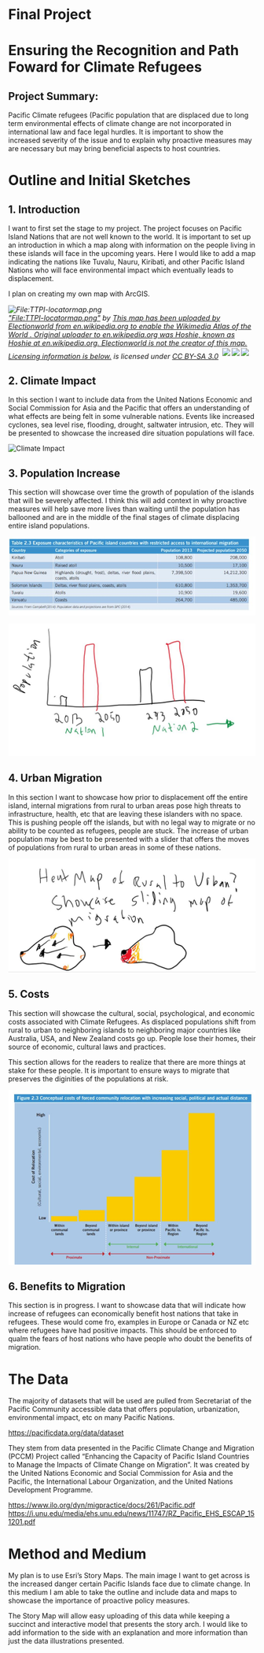 # Final Project

# Ensuring the Recognition and Path Foward for Climate Refugees

## Project Summary: 

Pacific Climate refugees (Pacific population that are displaced due to long term environmental
effects of climate change are not incorporated in international law and face legal hurdles. 
It is important to show the increased severity of the issue and to explain why proactive measures 
may are necessary but may bring beneficial aspects to host countries. 

# Outline and Initial Sketches 

## 1. Introduction

I want to first set the stage to my project. The project focuses on Pacific Island Nations 
that are not well known to the world. It is important to set up an introduction in which a map along
with information on the people living in these islands will face in the upcoming years. Here I would 
like to add a map indicating the nations like Tuvalu, Nauru, Kiribati, and other Pacific Island Nations 
who will face environmental impact which eventually leads to displacement.

I plan on creating my own map with ArcGIS.

<p style="font-size: 0.9rem;font-style: italic;"><img style="display: block;" src="https://upload.wikimedia.org/wikipedia/commons/9/91/TTPI-locatormap.png" alt="File:TTPI-locatormap.png"><a href="https://commons.wikimedia.org/w/index.php?curid=1384263">"File:TTPI-locatormap.png"</a><span> by <a href="https://commons.wikimedia.org/wiki/File:Gnome-globe.svg">This map has been uploaded by Electionworld from en.wikipedia.org to enable the Wikimedia Atlas of the World . Original uploader to en.wikipedia.org was Hoshie, known as Hoshie at en.wikipedia.org. Electionworld is not the creator of this map. Licensing information is below.</a></span> is licensed under <a href="http://creativecommons.org/licenses/by-sa/3.0/?ref=ccsearch&atype=html" style="margin-right: 5px;">CC BY-SA 3.0</a><a href="http://creativecommons.org/licenses/by-sa/3.0/?ref=ccsearch&atype=html" target="_blank" rel="noopener noreferrer" style="display: inline-block;white-space: none;margin-top: 2px;margin-left: 3px;height: 22px !important;"><img style="height: inherit;margin-right: 3px;display: inline-block;" src="https://search.creativecommons.org/static/img/cc_icon.svg?image_id=931f4379-8dfd-44d2-8164-701d0e01cc1c" /><img style="height: inherit;margin-right: 3px;display: inline-block;" src="https://search.creativecommons.org/static/img/cc-by_icon.svg" /><img style="height: inherit;margin-right: 3px;display: inline-block;" src="https://search.creativecommons.org/static/img/cc-sa_icon.svg" /></a></p>

## 2. Climate Impact 
In this section I want to include data from the United Nations Economic and Social Commission 
for Asia and the Pacific that offers an understanding of what effects are being felt in some 
vulnerable nations. Events like increased cyclones, sea level rise, flooding, drought, saltwater 
intrusion, etc. They will be presented to showcase the increased dire situation populations will face.


![Climate Impact](CkimateEffect.JPG)

## 3. Population Increase 
This section will showcase over time the growth of population of the islands that will be severely 
affected. I think this will add context in why proactive measures will help save more lives than 
waiting until the population has ballooned and are in the middle of the final stages of climate 
displacing entire island populations. 


![Projected Population](ProjectedPopulation.JPG)

![Population](Population.JPG)

## 4. Urban Migration

In this section I want to showcase how prior to displacement off the entire island, internal migrations 
from rural to urban areas pose high threats to infrastructure, health, etc that are leaving these islanders 
with no space. This is pushing people off the islands, but with no legal way to migrate or no ability to be 
counted as refugees, people are stuck. The increase of urban population may be best to be presented with a 
slider that offers the moves of populations from rural to urban areas in some of these nations. 


![Urban Move](Urban.JPG)

## 5. Costs 

This section will showcase the cultural, social, psychological, and economic costs associated with Climate Refugees.
As displaced populations shift from rural to urban to neighboring islands to neighboring major countries like
Australia, USA, and New Zealand costs go up. People lose their homes, their source of economic, cultural laws
and practices. 

This section allows for the readers to realize that there are more things at stake for these people. 
It is important to ensure ways to migrate that preserves the diginities of the populations at risk.


![Example Costs](Costs.JPG)

## 6. Benefits to Migration

This section is in progress. I want to showcase data that will indicate how increase of refugees can 
economically benefit host nations that take in refugees. These would come fro, examples in Europe or Canada 
or NZ etc where refugees have had positive impacts. This should be enforced to qualm the fears of host nations 
who have people who doubt the benefits of migration.

# The Data 

The majority of datasets that will be used are pulled from Secretariat of the Pacific Community accessible 
data that offers population, urbanization, environmental impact, etc on many Pacific Nations.

https://pacificdata.org/data/dataset

They stem from data presented in the Pacific Climate Change and Migration (PCCM) Project called “Enhancing the Capacity of Pacific Island Countries to Manage the Impacts of Climate Change on Migration”. It was created by the United Nations Economic and Social Commission for Asia and the Pacific, the International Labour Organization, and the United Nations Development Programme.

https://www.ilo.org/dyn/migpractice/docs/261/Pacific.pdf
https://i.unu.edu/media/ehs.unu.edu/news/11747/RZ_Pacific_EHS_ESCAP_151201.pdf 



# Method and Medium

My plan is to use Esri’s Story Maps. The main image I want to get across is the increased danger certain Pacific Islands face due to climate change. In this medium I am able to take the outline and include data and maps to showcase the importance of proactive policy measures.

The Story Map will allow easy uploading of this data while keeping a succinct and interactive model that presents the story arch. I would like to add information to the side with an explanation and more information than just the data illustrations presented. 

